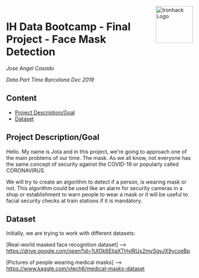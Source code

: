 <img src="https://bit.ly/2VnXWr2" alt="Ironhack Logo" width="100" align="right"/>




# IH Data Bootcamp - Final Project - Face Mask Detection
*Jose Angel Casado*

*Data Part Time Barcelona Dec 2019*


## Content
- [Project Description/Goal](#project_description)
- [Dataset](#dataset)


<a name="project_description"></a>

## Project Description/Goal

Hello. My name is Jota and in this project, we're going to approach one of the main problems of our time. The mask. As we all know, not everyone has the same concept of security against the COVID-19 or popularly called CORONAVIRUS. 


We will try to create an algorithm to detect if a person, is wearing mask or not. This algorithm could be used like an alarm for security cameras in a shop or establishment to warn people to wear a mask or it will be useful to facial security checks at train stations if it is mandatory.


<a name="dataset"></a>

## Dataset

Initially, we are trying to work with different datasets:


   [Real-world masked face recognition dataset] --> https://drive.google.com/open?id=1UlOk6EtiaXTHylRUx2mySgvJX9ycoeBp



   [Pictures of people wearing medical masks] -->  https://www.kaggle.com/vtech6/medical-masks-dataset



